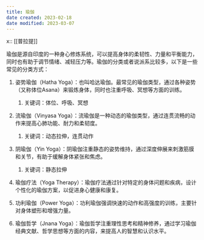 ```yaml
---
title: 瑜伽
date created: 2023-02-18
date modified: 2023-03-07
---
```


x:: [[普拉提]]

瑜伽是源自印度的一种身心修炼系统，可以提高身体的柔韧性、力量和平衡能力，同时也有助于调节情绪、减轻压力等。瑜伽的分类或者说派系比较多，以下是一些常见的分类方式：

1. 姿势瑜伽（Hatha Yoga）：也叫哈达瑜伽。最常见的瑜伽类型，通过各种姿势（又称体位Asana）来锻炼身体，同时也注重呼吸、冥想等方面的训练。
	1. 关键词：体位、呼吸、冥想
	
2. 流瑜伽（Vinyasa Yoga）：流瑜伽是一种动态的瑜伽类型，通过连贯流畅的动作来提高心肺功能、耐力和柔韧度。
	1. 关键词：动态拉伸，连贯动作
	
3. 阴瑜伽（Yin Yoga）：阴瑜伽注重静态的姿势维持，通过深度伸展来刺激筋膜和关节，有助于缓解身体紧张和焦虑。
	1. 关键词：静态拉伸
	
4. 瑜伽疗法（Yoga Therapy）：瑜伽疗法通过针对特定的身体问题和疾病，设计个性化的瑜伽方案，以促进身心健康和康复。
	
5. 功利瑜伽（Power Yoga）：功利瑜伽强调快速的动作和高强度的训练，主要针对身体塑形和增强力量。
	
6. 瑜伽哲学（Jnana Yoga）：瑜伽哲学注重理性思考和精神修养，通过学习瑜伽经典文献、哲学思想等方面的内容，来提高人的智慧和认识水平。
